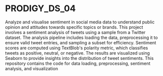 # PRODIGY_DS_04
Analyze and visualise sentiment in social media data to understand public opinion and attitudes towards specific topics or brands.
This project involves a sentiment analysis of tweets using a sample from a Twitter dataset. The analysis pipeline includes loading the data, preprocessing it to ensure valid tweet entries, and sampling a subset for efficiency. Sentiment scores are computed using TextBlob's polarity metric, which classifies tweets as positive, neutral, or negative. The results are visualized using Seaborn to provide insights into the distribution of tweet sentiments. This repository contains the code for data loading, preprocessing, sentiment analysis, and visualization
